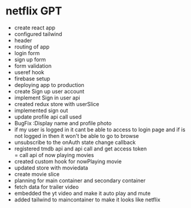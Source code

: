 
# netflix GPT
 - create react app
 - configured tailwind
 - header
 - routing of app
 - login form
 - sign up form
 - form validation
 - useref hook
 - firebase setup
 - deploying app to production 
 - create Sign up user account
 - implement Sign in user api 
 - created redux store with userSlice 
 - implemented sign out
 - update profile api call used
 - BugFix  :Display name and profile photo
 - if my user is logged in it cant  be able to access to login page and if is not logged in then it
   won't be able to go to browse 
 - unsubscribe to the onAuth state change callback
 - registered tmdb api and api call and get access token  
 = call api of now playing movies 
 - created custom hook for nowPlaying movie 
 - updated store with moviedata
 - create movie slice 
 - planning for main container and secondary container 
 - fetch data for trailer video 
 - embedded the yt video and make it auto play and mute
 - added tailwind to maincontainer to make it looks like netflix